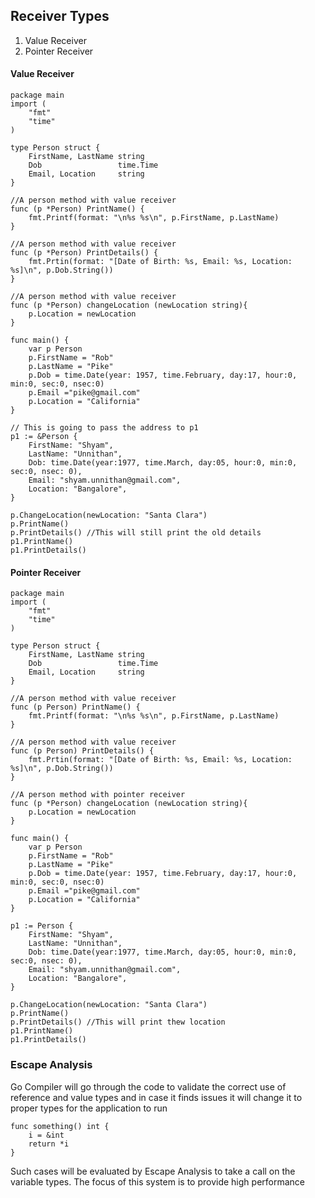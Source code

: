 ## Receiver Types
1. Value Receiver
2. Pointer Receiver

#### Value Receiver
``` 
package main
import (
    "fmt"
    "time"
)

type Person struct {
    FirstName, LastName string
    Dob                 time.Time
    Email, Location     string
}

//A person method with value receiver
func (p *Person) PrintName() {
    fmt.Printf(format: "\n%s %s\n", p.FirstName, p.LastName)
}

//A person method with value receiver
func (p *Person) PrintDetails() {
    fmt.Prtin(format: "[Date of Birth: %s, Email: %s, Location: %s]\n", p.Dob.String())
}

//A person method with value receiver
func (p *Person) changeLocation (newLocation string){
    p.Location = newLocation
}

func main() {
    var p Person
    p.FirstName = "Rob"
    p.LastName = "Pike"
    p.Dob = time.Date(year: 1957, time.February, day:17, hour:0, min:0, sec:0, nsec:0)
    p.Email ="pike@gmail.com"
    p.Location = "California"
}

// This is going to pass the address to p1
p1 := &Person {
    FirstName: "Shyam",
    LastName: "Unnithan",
    Dob: time.Date(year:1977, time.March, day:05, hour:0, min:0, sec:0, nsec: 0),
    Email: "shyam.unnithan@gmail.com",
    Location: "Bangalore",
}

p.ChangeLocation(newLocation: "Santa Clara")
p.PrintName()
p.PrintDetails() //This will still print the old details
p1.PrintName()
p1.PrintDetails()
```

#### Pointer Receiver
``` 
package main
import (
    "fmt"
    "time"
)

type Person struct {
    FirstName, LastName string
    Dob                 time.Time
    Email, Location     string
}

//A person method with value receiver
func (p Person) PrintName() {
    fmt.Printf(format: "\n%s %s\n", p.FirstName, p.LastName)
}

//A person method with value receiver
func (p Person) PrintDetails() {
    fmt.Prtin(format: "[Date of Birth: %s, Email: %s, Location: %s]\n", p.Dob.String())
}

//A person method with pointer receiver
func (p *Person) changeLocation (newLocation string){
    p.Location = newLocation
}

func main() {
    var p Person
    p.FirstName = "Rob"
    p.LastName = "Pike"
    p.Dob = time.Date(year: 1957, time.February, day:17, hour:0, min:0, sec:0, nsec:0)
    p.Email ="pike@gmail.com"
    p.Location = "California"
}

p1 := Person {
    FirstName: "Shyam",
    LastName: "Unnithan",
    Dob: time.Date(year:1977, time.March, day:05, hour:0, min:0, sec:0, nsec: 0),
    Email: "shyam.unnithan@gmail.com",
    Location: "Bangalore",
}

p.ChangeLocation(newLocation: "Santa Clara")
p.PrintName()
p.PrintDetails() //This will print thew location
p1.PrintName()
p1.PrintDetails()
```

### Escape Analysis
Go Compiler will go through the code to validate the correct use of reference and value types and in case it finds issues it will change it to proper types for the application to run

``` 
func something() int {
    i = &int
    return *i
}
```
Such cases will be evaluated by Escape Analysis to take a call on the variable types.
The focus of this system is to provide high performance